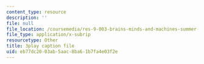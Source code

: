 ```yaml
---
content_type: resource
description: ''
file: null
file_location: /coursemedia/res-9-003-brains-minds-and-machines-summer-course-summer-2015/eb77dc2003ab5aac8ba61b7fa4e03f2e_Bn49TBjEAI4.vtt
file_type: application/x-subrip
resourcetype: Other
title: 3play caption file
uid: eb77dc20-03ab-5aac-8ba6-1b7fa4e03f2e
---
```

